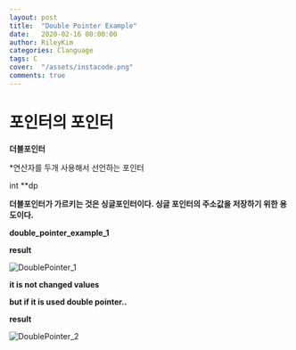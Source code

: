 ```yaml
---
layout: post
title:  "Double Pointer Example"
date:   2020-02-16 00:00:00
author: RileyKim
categories: Clanguage
tags: C
cover:  "/assets/instacode.png"
comments: true
---
```


# 포인터의 포인터

**더블포인터**

*연산자를 두개 사용해서 선언하는 포인터



int **dp



**더블포인터가 가르키는 것은 싱글포인터이다. 싱글 포인터의 주소값을 저장하기 위한 용도이다.**



**double_pointer_example_1**

<script src="https://gist.github.com/RileyKim/7ef90c00a3ce334463784f5854d4e1a3.js"></script>

**result**

![DoublePointer_1](https://user-images.githubusercontent.com/24997255/73250296-f4ec2400-41f9-11ea-94b3-5b93ea53933e.PNG)

**it is not changed values**

**but if it is used double pointer..**



<script src="https://gist.github.com/RileyKim/4fc5dff51e76afcbd4b909357cc5e684.js"></script>

**result**

![DoublePointer_2](https://user-images.githubusercontent.com/24997255/73250588-793ea700-41fa-11ea-8df3-025fef807b60.PNG)



